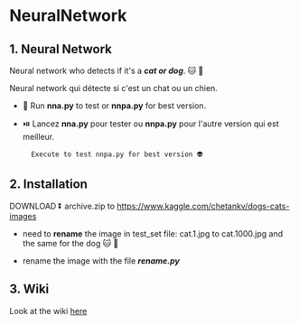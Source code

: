 # NeuralNetwork

## 1. Neural Network 

Neural network who  detects if it's a ***cat or dog***. 🐱 🐶

Neural network qui détecte si c'est un chat ou un chien.

- 🏃 Run **nna.py** to test or **nnpa.py** for best version.

- ⏯️ Lancez **nna.py** pour tester ou **nnpa.py** pour l'autre version qui est meilleur.

        Execute to test nnpa.py for best version 👽

## 2. Installation

DOWNLOAD ⏬ archive.zip to
https://www.kaggle.com/chetankv/dogs-cats-images

- need to **rename** the image in test_set file: cat.1.jpg to cat.1000.jpg and the same for the dog 🐱 🐶
    
- rename the image with the file ***rename.py***

## 3. Wiki

Look at the wiki [here](https://github.com/regismeyssonnier/NeuralNetwork/wiki)
